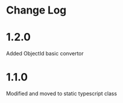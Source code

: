 # Change Log

# 1.2.0

Added ObjectId basic convertor

# 1.1.0

Modified and moved to static typescript class
